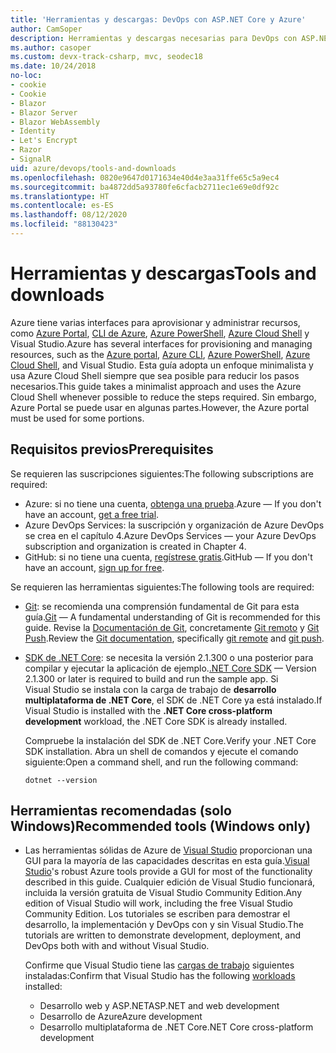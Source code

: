 ```yaml
---
title: 'Herramientas y descargas: DevOps con ASP.NET Core y Azure'
author: CamSoper
description: Herramientas y descargas necesarias para DevOps con ASP.NET Core y Azure.
ms.author: casoper
ms.custom: devx-track-csharp, mvc, seodec18
ms.date: 10/24/2018
no-loc:
- cookie
- Cookie
- Blazor
- Blazor Server
- Blazor WebAssembly
- Identity
- Let's Encrypt
- Razor
- SignalR
uid: azure/devops/tools-and-downloads
ms.openlocfilehash: 0820e9647d0171634e40d4e3aa31ffe65c5a9ec4
ms.sourcegitcommit: ba4872dd5a93780fe6cfacb2711ec1e69e0df92c
ms.translationtype: HT
ms.contentlocale: es-ES
ms.lasthandoff: 08/12/2020
ms.locfileid: "88130423"
---
```

# <a name="tools-and-downloads"></a><span data-ttu-id="0c0ad-103">Herramientas y descargas</span><span class="sxs-lookup"><span data-stu-id="0c0ad-103">Tools and downloads</span></span>

<span data-ttu-id="0c0ad-104">Azure tiene varias interfaces para aprovisionar y administrar recursos, como [Azure Portal](https://portal.azure.com), [CLI de Azure](/cli/azure/), [Azure PowerShell](/powershell/azure/overview), [Azure Cloud Shell](https://shell.azure.com/bash) y Visual Studio.</span><span class="sxs-lookup"><span data-stu-id="0c0ad-104">Azure has several interfaces for provisioning and managing resources, such as the [Azure portal](https://portal.azure.com), [Azure CLI](/cli/azure/), [Azure PowerShell](/powershell/azure/overview), [Azure Cloud Shell](https://shell.azure.com/bash), and Visual Studio.</span></span> <span data-ttu-id="0c0ad-105">Esta guía adopta un enfoque minimalista y usa Azure Cloud Shell siempre que sea posible para reducir los pasos necesarios.</span><span class="sxs-lookup"><span data-stu-id="0c0ad-105">This guide takes a minimalist approach and uses the Azure Cloud Shell whenever possible to reduce the steps required.</span></span> <span data-ttu-id="0c0ad-106">Sin embargo, Azure Portal se puede usar en algunas partes.</span><span class="sxs-lookup"><span data-stu-id="0c0ad-106">However, the Azure portal must be used for some portions.</span></span>

## <a name="prerequisites"></a><span data-ttu-id="0c0ad-107">Requisitos previos</span><span class="sxs-lookup"><span data-stu-id="0c0ad-107">Prerequisites</span></span>

<span data-ttu-id="0c0ad-108">Se requieren las suscripciones siguientes:</span><span class="sxs-lookup"><span data-stu-id="0c0ad-108">The following subscriptions are required:</span></span>

* <span data-ttu-id="0c0ad-109">Azure: si no tiene una cuenta, [obtenga una prueba](https://azure.microsoft.com/free/dotnet/).</span><span class="sxs-lookup"><span data-stu-id="0c0ad-109">Azure &mdash; If you don't have an account, [get a free trial](https://azure.microsoft.com/free/dotnet/).</span></span>
* <span data-ttu-id="0c0ad-110">Azure DevOps Services: la suscripción y organización de Azure DevOps se crea en el capítulo 4.</span><span class="sxs-lookup"><span data-stu-id="0c0ad-110">Azure DevOps Services &mdash; your Azure DevOps subscription and organization is created in Chapter 4.</span></span>
* <span data-ttu-id="0c0ad-111">GitHub: si no tiene una cuenta, [regístrese gratis](https://github.com/join).</span><span class="sxs-lookup"><span data-stu-id="0c0ad-111">GitHub &mdash; If you don't have an account, [sign up for free](https://github.com/join).</span></span>

<span data-ttu-id="0c0ad-112">Se requieren las herramientas siguientes:</span><span class="sxs-lookup"><span data-stu-id="0c0ad-112">The following tools are required:</span></span>

* <span data-ttu-id="0c0ad-113">[Git](https://git-scm.com/downloads): se recomienda una comprensión fundamental de Git para esta guía.</span><span class="sxs-lookup"><span data-stu-id="0c0ad-113">[Git](https://git-scm.com/downloads) &mdash; A fundamental understanding of Git is recommended for this guide.</span></span> <span data-ttu-id="0c0ad-114">Revise la [Documentación de Git](https://git-scm.com/doc), concretamente [Git remoto](https://git-scm.com/docs/git-remote) y [Git Push](https://git-scm.com/docs/git-push).</span><span class="sxs-lookup"><span data-stu-id="0c0ad-114">Review the [Git documentation](https://git-scm.com/doc), specifically [git remote](https://git-scm.com/docs/git-remote) and [git push](https://git-scm.com/docs/git-push).</span></span>
* <span data-ttu-id="0c0ad-115">[SDK de .NET Core](https://dotnet.microsoft.com/download/): se necesita la versión 2.1.300 o una posterior para compilar y ejecutar la aplicación de ejemplo.</span><span class="sxs-lookup"><span data-stu-id="0c0ad-115">[.NET Core SDK](https://dotnet.microsoft.com/download/) &mdash; Version 2.1.300 or later is required to build and run the sample app.</span></span> <span data-ttu-id="0c0ad-116">Si Visual Studio se instala con la carga de trabajo de **desarrollo multiplataforma de .NET Core**, el SDK de .NET Core ya está instalado.</span><span class="sxs-lookup"><span data-stu-id="0c0ad-116">If Visual Studio is installed with the **.NET Core cross-platform development** workload, the .NET Core SDK is already installed.</span></span>

    <span data-ttu-id="0c0ad-117">Compruebe la instalación del SDK de .NET Core.</span><span class="sxs-lookup"><span data-stu-id="0c0ad-117">Verify your .NET Core SDK installation.</span></span> <span data-ttu-id="0c0ad-118">Abra un shell de comandos y ejecute el comando siguiente:</span><span class="sxs-lookup"><span data-stu-id="0c0ad-118">Open a command shell, and run the following command:</span></span>

    ```dotnetcli
    dotnet --version
    ```

## <a name="recommended-tools-windows-only"></a><span data-ttu-id="0c0ad-119">Herramientas recomendadas (solo Windows)</span><span class="sxs-lookup"><span data-stu-id="0c0ad-119">Recommended tools (Windows only)</span></span>

* <span data-ttu-id="0c0ad-120">Las herramientas sólidas de Azure de [Visual Studio](https://visualstudio.microsoft.com) proporcionan una GUI para la mayoría de las capacidades descritas en esta guía.</span><span class="sxs-lookup"><span data-stu-id="0c0ad-120">[Visual Studio](https://visualstudio.microsoft.com)'s robust Azure tools provide a GUI for most of the functionality described in this guide.</span></span> <span data-ttu-id="0c0ad-121">Cualquier edición de Visual Studio funcionará, incluida la versión gratuita de Visual Studio Community Edition.</span><span class="sxs-lookup"><span data-stu-id="0c0ad-121">Any edition of Visual Studio will work, including the free Visual Studio Community Edition.</span></span> <span data-ttu-id="0c0ad-122">Los tutoriales se escriben para demostrar el desarrollo, la implementación y DevOps con y sin Visual Studio.</span><span class="sxs-lookup"><span data-stu-id="0c0ad-122">The tutorials are written to demonstrate development, deployment, and DevOps both with and without Visual Studio.</span></span>

  <span data-ttu-id="0c0ad-123">Confirme que Visual Studio tiene las [cargas de trabajo](/visualstudio/install/modify-visual-studio) siguientes instaladas:</span><span class="sxs-lookup"><span data-stu-id="0c0ad-123">Confirm that Visual Studio has the following [workloads](/visualstudio/install/modify-visual-studio) installed:</span></span>

  * <span data-ttu-id="0c0ad-124">Desarrollo web y ASP.NET</span><span class="sxs-lookup"><span data-stu-id="0c0ad-124">ASP.NET and web development</span></span>
  * <span data-ttu-id="0c0ad-125">Desarrollo de Azure</span><span class="sxs-lookup"><span data-stu-id="0c0ad-125">Azure development</span></span>
  * <span data-ttu-id="0c0ad-126">Desarrollo multiplataforma de .NET Core</span><span class="sxs-lookup"><span data-stu-id="0c0ad-126">.NET Core cross-platform development</span></span>
